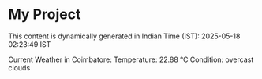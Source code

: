 # My Project

This content is dynamically generated in Indian Time (IST): 2025-05-18 02:23:49 IST


Current Weather in Coimbatore:
Temperature: 22.88 °C
Condition: overcast clouds
